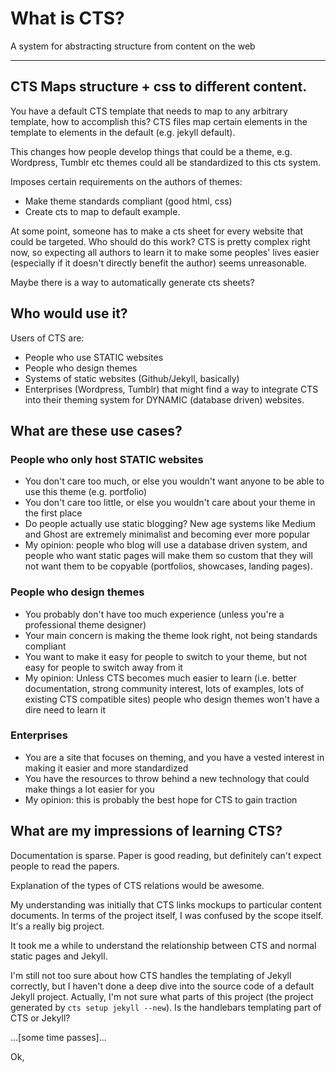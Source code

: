 # What is CTS?
A system for abstracting structure from content on the web

______

## CTS Maps structure + css to different content.

You have a default CTS template that needs to map to any arbitrary template, how to accomplish this? CTS files map certain elements in the template to elements in the default (e.g. jekyll default).

This changes how people develop things that could be a theme, e.g. Wordpress, Tumblr etc themes could all be standardized to this cts system.

Imposes certain requirements on the authors of themes:
* Make theme standards compliant (good html, css)
* Create cts to map to default example.

At some point, someone has to make a cts sheet for every website that could be targeted. Who should do this work? CTS is pretty complex right now, so expecting all authors to learn it to make some peoples' lives easier (especially if it doesn't directly benefit the author) seems unreasonable.

Maybe there is a way to automatically generate cts sheets?

## Who would use it?

Users of CTS are:
* People who use STATIC websites
* People who design themes
* Systems of static websites (Github/Jekyll, basically)
* Enterprises (Wordpress, Tumblr) that might find a way to integrate CTS into their theming system for DYNAMIC (database driven) websites.

## What are these use cases?

### People who only host STATIC websites
* You don't care too much, or else you wouldn't want anyone to be able to use this theme (e.g. portfolio)
* You don't care too little, or else you wouldn't care about your theme in the first place
* Do people actually use static blogging? New age systems like Medium and Ghost are extremely minimalist and becoming ever more popular
* My opinion: people who blog will use a database driven system, and people who want static pages will make them so custom that they will not want them to be copyable (portfolios, showcases, landing pages).

### People who design themes
* You probably don't have too much experience (unless you're a professional theme designer)
* Your main concern is making the theme look right, not being standards compliant
* You want to make it easy for people to switch to your theme, but not easy for people to switch away from it
* My opinion: Unless CTS becomes much easier to learn (i.e. better documentation, strong community interest, lots of examples, lots of existing CTS compatible sites) people who design themes won't have a dire need to learn it

### Enterprises
* You are a site that focuses on theming, and you have a vested interest in making it easier and more standardized
* You have the resources to throw behind a new technology that could make things a lot easier for you
* My opinion: this is probably the best hope for CTS to gain traction

## What are my impressions of learning CTS?

Documentation is sparse. Paper is good reading, but definitely can't expect people to read the papers.

Explanation of the types of CTS relations would be awesome.

My understanding was initially that CTS links mockups to particular content documents. In terms of the project itself, I was confused by the scope itself. It's a really big project.

It took me a while to understand the relationship between CTS and normal static pages and Jekyll.

I'm still not too sure about how CTS handles the templating of Jekyll correctly, but I haven't done a deep dive into the source code of a default Jekyll project. Actually, I'm not sure what parts of this project (the project generated by `cts setup jekyll --new`). Is the handlebars templating part of CTS or Jekyll?

...[some time passes]...

Ok, 
